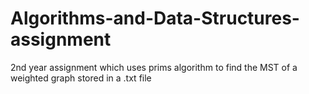 # Algorithms-and-Data-Structures-assignment
2nd year assignment which uses prims algorithm to find the MST of a weighted graph stored in a .txt file

